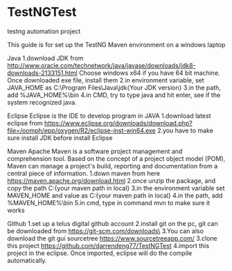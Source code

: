 # TestNGTest
testng automation project

This guide is for set up the TestNG Maven environment on a windows laptop

Java
1.download JDK from http://www.oracle.com/technetwork/java/javase/downloads/jdk8-downloads-2133151.html
Choose windows x64 if you have 64 bit machine.
Once downloaded exe file, install them
2.in environment variable, set JAVA_HOME as C:\Program Files\Java\jdk{Your JDK version}
3.in the path, add %JAVA_HOME%\bin
4.in CMD, try to type java and hit enter, see if the system recognized java.

Eclipse
Eclipse is the IDE to develop program in JAVA
1.download latest eclipse from https://www.eclipse.org/downloads/download.php?file=/oomph/epp/oxygen/R2/eclipse-inst-win64.exe
2.you have to make sure install JDK before install Eclipse 

Maven
Apache Maven is a software project management and comprehension tool. Based on the concept of a project object model (POM), Maven can manage a project's build, reporting and documentation from a central piece of information.
1.down maven from here
https://maven.apache.org/download.html
2.once unzip the package, and copy the path C:\{your maven path in local}
3.in the environment variable set MAVEN_HOME and value as  C:\{your maven path in local}
4.in the path, add %MAVEN_HOME%\bin
5.in cmd, type in command mvn to make sure it works

Github
1.set up a telus digital github account
2.install git on the pc, git can be downloaded from https://git-scm.com/downloads\
3.You can also download the git gui sourcetree https://www.sourcetreeapp.com/ 
3.clone this project https://github.com/darrendeng77/TestNGTest
4.import this project in the eclipse. Once imported, eclipse will do the compile automatically.



